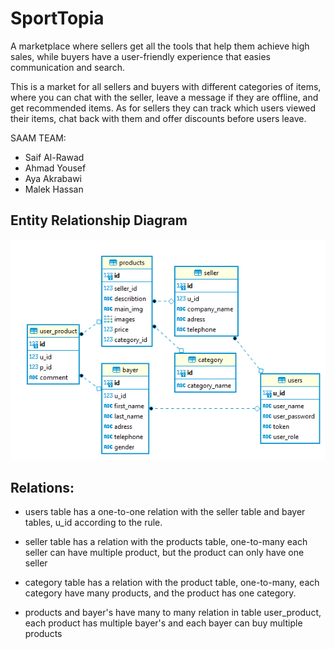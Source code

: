 # SportTopia

A marketplace where sellers get all the tools that help them achieve high sales, while buyers have a user-friendly experience that easies communication and search.

This is a market for all sellers and buyers with different categories of items, where you can chat with the seller, leave a message if they are offline, and get recommended items. As for sellers they can track which users viewed their items, chat back with them and offer discounts before users leave.

SAAM TEAM:

- Saif Al-Rawad
- Ahmad Yousef
- Aya Akrabawi
- Malek Hassan

## Entity Relationship Diagram

![ERD](./assets/ERD.png)

## Relations:

- users table has a one-to-one relation with the seller table and bayer tables, u_id according to the rule.

- seller table has a relation with the products table, one-to-many each seller can have multiple product, but the product can only have one seller

- category table has a relation with the product table, one-to-many, each category have many products, and the product has one category.

- products and bayer's have many to many relation in table user_product, each product has multiple bayer's and each bayer can buy multiple products
